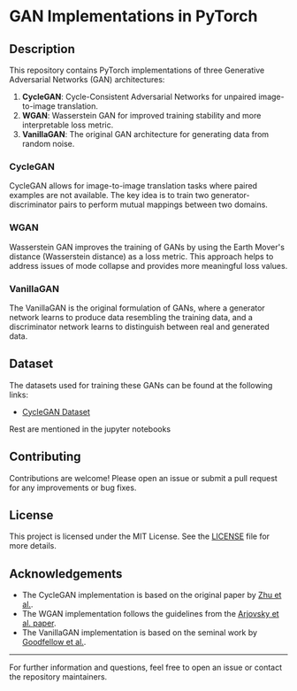 # GAN Implementations in PyTorch

## Description

This repository contains PyTorch implementations of three Generative Adversarial Networks (GAN) architectures:

1. **CycleGAN**: Cycle-Consistent Adversarial Networks for unpaired image-to-image translation.
2. **WGAN**: Wasserstein GAN for improved training stability and more interpretable loss metric.
3. **VanillaGAN**: The original GAN architecture for generating data from random noise.

### CycleGAN

CycleGAN allows for image-to-image translation tasks where paired examples are not available. The key idea is to train two generator-discriminator pairs to perform mutual mappings between two domains.

### WGAN

Wasserstein GAN improves the training of GANs by using the Earth Mover's distance (Wasserstein distance) as a loss metric. This approach helps to address issues of mode collapse and provides more meaningful loss values.

### VanillaGAN

The VanillaGAN is the original formulation of GANs, where a generator network learns to produce data resembling the training data, and a discriminator network learns to distinguish between real and generated data.

## Dataset

The datasets used for training these GANs can be found at the following links:

- [CycleGAN Dataset](https://drive.google.com/file/d/1M00Ad2e-Iu1eU9GMEO8Kc0o64W2ZBhra/view?usp=sharing)

Rest are mentioned in the jupyter notebooks

## Contributing

Contributions are welcome! Please open an issue or submit a pull request for any improvements or bug fixes.

## License

This project is licensed under the MIT License. See the [LICENSE](LICENSE) file for more details.

## Acknowledgements

- The CycleGAN implementation is based on the original paper by [Zhu et al.](https://arxiv.org/abs/1703.10593).
- The WGAN implementation follows the guidelines from the [Arjovsky et al. paper](https://arxiv.org/abs/1701.07875).
- The VanillaGAN implementation is based on the seminal work by [Goodfellow et al.](https://arxiv.org/abs/1406.2661).

---

For further information and questions, feel free to open an issue or contact the repository maintainers.